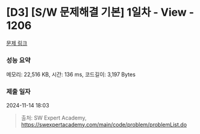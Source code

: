 # [D3] [S/W 문제해결 기본] 1일차 - View - 1206 

[문제 링크](https://swexpertacademy.com/main/code/problem/problemDetail.do?contestProbId=AV134DPqAA8CFAYh) 

### 성능 요약

메모리: 22,516 KB, 시간: 136 ms, 코드길이: 3,197 Bytes

### 제출 일자

2024-11-14 18:03



> 출처: SW Expert Academy, https://swexpertacademy.com/main/code/problem/problemList.do